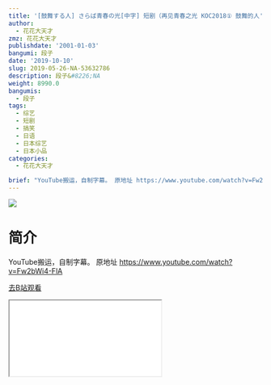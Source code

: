 ```yaml
---
title: '[鼓舞する人] さらば青春の光[中字] 短剧（再见青春之光 KOC2018① 鼓舞的人'
author:
  - 花花大天才
zmz: 花花大天才
publishdate: '2001-01-03'
bangumi: 段子
date: '2019-10-10'
slug: 2019-05-26-NA-53632786
description: 段子&#8226;NA
weight: 8990.0
bangumis:
  - 段子
tags:
  - 综艺
  - 短剧
  - 搞笑
  - 日语
  - 日本综艺
  - 日本小品
categories:
  - 花花大天才

brief: "YouTube搬运，自制字幕。 原地址 https://www.youtube.com/watch?v=Fw2bWi4-FlA"
---
```

![](https://raw.githubusercontent.com/tcgriffith/owaraisite/master/static/tmpimg/8b355e95808685ed2257bc5ceca880c52ea14e8f.jpg.480.jpg)
# 简介  
YouTube搬运，自制字幕。
原地址 https://www.youtube.com/watch?v=Fw2bWi4-FlA  

[去B站观看](https://www.bilibili.com/video/av53632786/)
<div class ="resp-container"><iframe class="testiframe" src="//player.bilibili.com/player.html?aid=53632786"", scrolling="no", allowfullscreen="true" > </iframe></div> 
